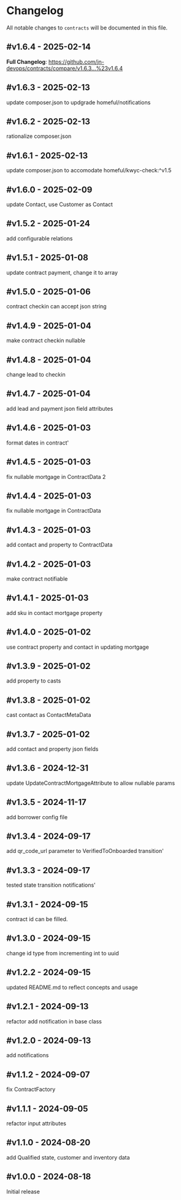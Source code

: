 # Changelog

All notable changes to `contracts` will be documented in this file.

## #v1.6.4 - 2025-02-14

**Full Changelog**: https://github.com/jn-devops/contracts/compare/v1.6.3...%23v1.6.4

## #v1.6.3 - 2025-02-13

update composer.json to updgrade homeful/notifications

## #v1.6.2 - 2025-02-13

rationalize composer.json

## #v1.6.1 - 2025-02-13

update composer.json to accomodate homeful/kwyc-check:^v1.5

## #v1.6.0 - 2025-02-09

update Contact, use Customer as Contact

## #v1.5.2 - 2025-01-24

add configurable relations

## #v1.5.1 - 2025-01-08

update contract payment, change it to array

## #v1.5.0 - 2025-01-06

contract checkin can accept json string

## #v1.4.9 - 2025-01-04

make contract checkin nullable

## #v1.4.8 - 2025-01-04

change lead to checkin

## #v1.4.7 - 2025-01-04

add lead and payment json field attributes

## #v1.4.6 - 2025-01-03

format dates in contract'

## #v1.4.5 - 2025-01-03

fix nullable mortgage in ContractData 2

## #v1.4.4 - 2025-01-03

fix nullable mortgage in ContractData

## #v1.4.3 - 2025-01-03

add contact and property to ContractData

## #v1.4.2 - 2025-01-03

make contract notifiable

## #v1.4.1 - 2025-01-03

add sku in contact mortgage property

## #v1.4.0 - 2025-01-02

use contract property and contact in updating mortgage

## #v1.3.9 - 2025-01-02

add property to casts

## #v1.3.8 - 2025-01-02

cast contact as ContactMetaData

## #v1.3.7 - 2025-01-02

add contact and property json fields

## #v1.3.6 - 2024-12-31

update UpdateContractMortgageAttribute to allow nullable params

## #v1.3.5 - 2024-11-17

add borrower config file

## #v1.3.4 - 2024-09-17

add qr_code_url parameter to VerifiedToOnboarded transition'

## #v1.3.3 - 2024-09-17

tested state transition notifications'

## #v1.3.1 - 2024-09-15

contract id can be filled.

## #v1.3.0 - 2024-09-15

change id type from incrementing int to uuid

## #v1.2.2 - 2024-09-15

updated README.md to reflect concepts and usage

## #v1.2.1 - 2024-09-13

refactor add notification in base class

## #v1.2.0 - 2024-09-13

add notifications

## #v1.1.2 - 2024-09-07

fix ContractFactory

## #v1.1.1 - 2024-09-05

refactor input attributes

## #v1.1.0 - 2024-08-20

add Qualified state, customer and inventory data

## #v1.0.0 - 2024-08-18

Initial release

